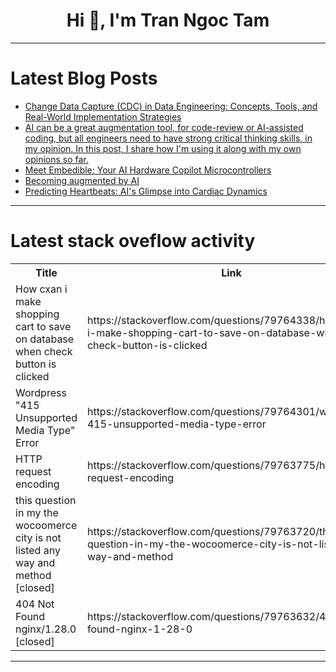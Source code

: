 <h1 align="center">Hi 👋, I'm Tran Ngoc Tam</h1>

---

# Latest Blog Posts 
<!-- BLOG-POST-LIST:START -->
- [Change Data Capture &lpar;CDC&rpar; in Data Engineering: Concepts, Tools, and Real-World Implementation Strategies](https://dev.to/joy_akinyi_115689d7dff92f/change-data-capture-cdc-in-data-engineering-concepts-tools-and-real-world-implementation-22bm)
- [AI can be a great augmentation tool, for code-review or AI-assisted coding, but all engineers need to have strong critical thinking skills, in my opinion. In this post, I share how I&#39;m using it along with my own opinions so far.](https://dev.to/bolt04/ai-can-be-a-great-augmentation-tool-for-code-review-or-ai-assisted-coding-but-all-engineers-need-22lj)
- [Meet Embedible: Your AI Hardware Copilot Microcontrollers](https://dev.to/denys_malykhin/meet-embedible-your-ai-hardware-copilot-microcontrollers-2214)
- [Becoming augmented by AI](https://dev.to/bolt04/becoming-augmented-by-ai-3f1)
- [Predicting Heartbeats: AI&#39;s Glimpse into Cardiac Dynamics](https://dev.to/arvindsundararajan/predicting-heartbeats-ais-glimpse-into-cardiac-dynamics-2in9)
<!-- BLOG-POST-LIST:END -->

---

# Latest stack oveflow activity
<table>
  <tr><th>Title</th><th>Link</th></tr>
  <!-- STACKOVERFLOW:START --><tr><td>How cxan i make shopping cart to save on database when check button is clicked</td><td>https://stackoverflow.com/questions/79764338/how-cxan-i-make-shopping-cart-to-save-on-database-when-check-button-is-clicked</td></tr><tr><td>Wordpress &quot;415 Unsupported Media Type&quot; Error</td><td>https://stackoverflow.com/questions/79764301/wordpress-415-unsupported-media-type-error</td></tr><tr><td>HTTP request encoding</td><td>https://stackoverflow.com/questions/79763775/http-request-encoding</td></tr><tr><td>this question in my the wocoomerce city is not listed any way and method [closed]</td><td>https://stackoverflow.com/questions/79763720/this-question-in-my-the-wocoomerce-city-is-not-listed-any-way-and-method</td></tr><tr><td>404 Not Found nginx/1.28.0 [closed]</td><td>https://stackoverflow.com/questions/79763632/404-not-found-nginx-1-28-0</td></tr><!-- STACKOVERFLOW:END -->
</table>

---


